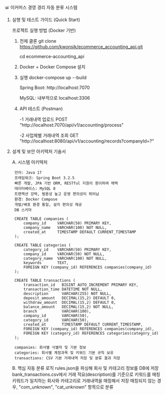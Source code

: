 📊 이커머스 경영 경리 자동 분류 시스템

1. 실행 및 테스트 가이드 (Quick Start)

   프로젝트 실행 방법 (Docker 기반)

    1) 전체 클론
       git clone https://github.com/kwonsik/ecommerce_accounting_api.git

       cd ecommerce-accounting_api
       
    3) Docker + Docker Compose 설치

    4) 실행
       docker-compose up --build

       Spring Boot: http://localhost:7070

       MySQL: 내부적으로 localhost:3306

    5) API 테스트 (Postman)

       -1 거래내역 업로드
       POST "http://localhost:7070/api/v1/accounting/process"


        -2 사업체별 거래내역 조회
            GET "http://localhost:8080/api/v1/accounting/records?companyId=?"


2. 설계 및 보안 아키텍처 기술서

   A. 시스템 아키텍처

        언어: Java 17
        프레임워크: Spring Boot 3.2.5
        빠른 개발, JPA 기반 ORM, RESTful 지원이 용이하여 채택
        데이터베이스: MySQL 8
        트랜잭션 강력, 범용성 높고 운영 편의성이 뛰어남
        환경: Docker Compose
        개발/배포 환경 통일, 설치 편의성 제공
        DB 스키마

        CREATE TABLE companies (
            company_id     VARCHAR(50) PRIMARY KEY,
            company_name   VARCHAR(100) NOT NULL,
            created_at     TIMESTAMP DEFAULT CURRENT_TIMESTAMP
        );

        CREATE TABLE categories (
            category_id    VARCHAR(50) PRIMARY KEY,
            company_id     VARCHAR(50) NOT NULL,
            category_name  VARCHAR(100) NOT NULL,
            keywords       TEXT,
            FOREIGN KEY (company_id) REFERENCES companies(company_id)
        );

        CREATE TABLE transactions (
            transaction_id   BIGINT AUTO_INCREMENT PRIMARY KEY,
            transaction_time DATETIME NOT NULL,
            description      VARCHAR(255) NOT NULL,
            deposit_amount   DECIMAL(15,2) DEFAULT 0,
            withdraw_amount  DECIMAL(15,2) DEFAULT 0,
            balance_amount   DECIMAL(15,2) NOT NULL,
            branch           VARCHAR(100),
            company_id       VARCHAR(50),
            category_id      VARCHAR(50),
            created_at       TIMESTAMP DEFAULT CURRENT_TIMESTAMP,
            FOREIGN KEY (company_id) REFERENCES companies(company_id),
            FOREIGN KEY (category_id) REFERENCES categories(category_id)
        );

        companies: 회사별 식별자 및 기본 정보
        categories: 회사별 계정과목 및 키워드 기본 규칙 보유
        transactions: CSV 기본 거래내역 저장 및 분류 결과 저장

   B. 핵심 자동 분류 로직
   rules.json을 파싱해 회사 및 카테고리 정보를 DB에 저장
   bank_transactions.csv에서 거래 적요(description)를 기준으로 키워드를 매칭
   키워드가 일치하는 회사와 카테고리로 거래내역을 매칭해서 저장
   매칭되지 않는 경우, "com_unknown", "cat_unknown" 항목으로 분류
